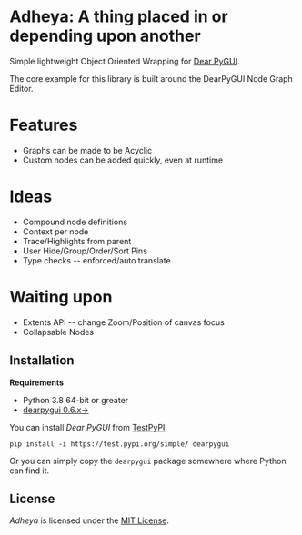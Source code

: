 # Adheya: A thing placed in or depending upon another
Simple lightweight Object Oriented Wrapping for [Dear PyGUI](https://github.com/hoffstadt/DearPyGui).

The core example for this library is built around the DearPyGUI Node Graph Editor.

# Features
* Graphs can be made to be Acyclic
* Custom nodes can be added quickly, even at runtime

# Ideas
* Compound node definitions
* Context per node
* Trace/Highlights from parent
* User Hide/Group/Order/Sort Pins
* Type checks -- enforced/auto translate

# Waiting upon
* Extents API -- change Zoom/Position of canvas focus
* Collapsable Nodes

## Installation

**Requirements**
- Python 3.8 64-bit or greater
- [dearpygui 0.6.x->](https://github.com/hoffstadt/DearPyGui)

You can install *Dear PyGUI* from [TestPyPI](https://test.pypi.org/project/dearpygui/):
```
pip install -i https://test.pypi.org/simple/ dearpygui
```

Or you can simply copy the `dearpygui` package somewhere where Python can find it.

## License

*Adheya* is licensed under the [MIT License](https://github.com/Amorano/adheya/blob/main/LICENSE).
